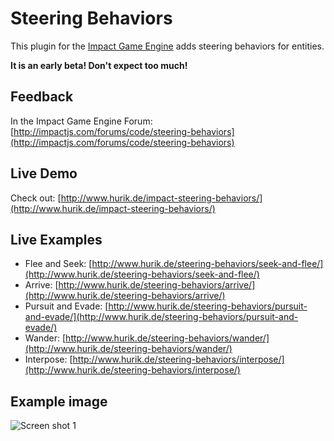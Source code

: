 # Steering Behaviors
This plugin for the [Impact Game Engine](http://impactjs.com/) adds steering behaviors for entities.

**It is an early beta! Don't expect too much!**

## Feedback
In the Impact Game Engine Forum: [http://impactjs.com/forums/code/steering-behaviors](http://impactjs.com/forums/code/steering-behaviors)

## Live Demo
Check out: [http://www.hurik.de/impact-steering-behaviors/](http://www.hurik.de/impact-steering-behaviors/)

## Live Examples
* Flee and Seek: [http://www.hurik.de/steering-behaviors/seek-and-flee/](http://www.hurik.de/steering-behaviors/seek-and-flee/)
* Arrive: [http://www.hurik.de/steering-behaviors/arrive/](http://www.hurik.de/steering-behaviors/arrive/)
* Pursuit and Evade: [http://www.hurik.de/steering-behaviors/pursuit-and-evade/](http://www.hurik.de/steering-behaviors/pursuit-and-evade/)
* Wander: [http://www.hurik.de/steering-behaviors/wander/](http://www.hurik.de/steering-behaviors/wander/)
* Interpose: [http://www.hurik.de/steering-behaviors/interpose/](http://www.hurik.de/steering-behaviors/interpose/)

## Example image
![Screen shot 1](/hurik/impact-steering-behaviors/raw/master/example.png)
